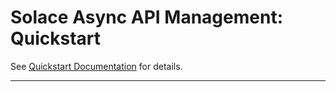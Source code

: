 # Solace Async API Management: Quickstart

See [Quickstart Documentation](https://solace-iot-team.github.io/async-apim/quickstart/index.html) for details.

---
